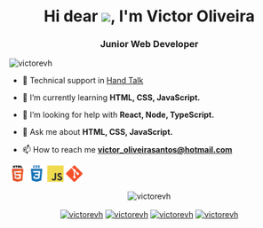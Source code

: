 <h1 align="center">Hi dear <img src="https://raw.githubusercontent.com/kaueMarques/kaueMarques/master/hi.gif" width="30px">, I'm Victor Oliveira</h1>
<h3 align="center">Junior Web Developer</h3>
<p align="left"> <img src="https://komarev.com/ghpvc/?username=victorevh" alt="victorevh" /> </p>

- 🔭 Technical support in [Hand Talk](https://handtalk.me)

- 🌱 I’m currently learning **HTML, CSS, JavaScript.**

- 🤔 I’m looking for help with **React, Node, TypeScript.**

- 💬 Ask me about **HTML, CSS, JavaScript.**

- 📫 How to reach me **victor_oliveirasantos@hotmail.com**


<p align="left">
<img src="https://raw.githubusercontent.com/devicons/devicon/master/icons/html5/html5-original-wordmark.svg" alt="html5"  width="30" height="30"/>
<img src="https://raw.githubusercontent.com/devicons/devicon/master/icons/css3/css3-plain-wordmark.svg" alt="css3"  width="30" height="30"/>
<img src="https://raw.githubusercontent.com/devicons/devicon/master/icons/javascript/javascript-original.svg" alt="javascript" width="30" height="30"/>
<img src="https://raw.githubusercontent.com/devicons/devicon/master/icons/git/git-original.svg" alt="javascript" width="30" height="30"/>
</p>

<p align="center">
<img src="https://github-readme-stats.vercel.app/api?username=victorevh&show_icons=true" alt="victorevh"/> 
</p>

<p align="center">
<a href="https://twitter.com/victorevh" target="blank"><img align="center" src="https://cdn.jsdelivr.net/npm/simple-icons@3.0.1/icons/twitter.svg" alt="victorevh" height="20" width="20" /></a>
<a href="https://linkedin.com/in/victor-oliveira-santos-b10bb81ab" target="blank"><img align="center" src="https://cdn.jsdelivr.net/npm/simple-icons@3.0.1/icons/linkedin.svg" alt="victorevh" height="20" width="20" /></a>
<a href="https://fb.com/victor.oliveirasantos" target="blank"><img align="center" src="https://cdn.jsdelivr.net/npm/simple-icons@3.0.1/icons/facebook.svg" alt="victorevh" height="20" width="20" /></a>
<a href="https://instagram.com/victorevh" target="blank"><img align="center" src="https://cdn.jsdelivr.net/npm/simple-icons@3.0.1/icons/instagram.svg" alt="victorevh" height="20" width="20" /></a>
</p>
